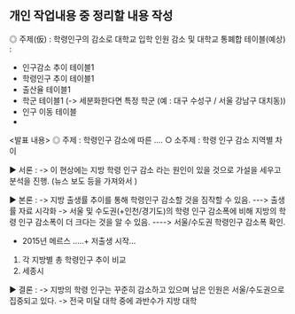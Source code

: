 ## 개인 작업내용 중 정리할 내용 작성
◎ 주제(仮) : 학령인구의 감소로 대학교 입학 인원 감소 및 대학교 통폐합
  테이블(예상) : 
  - 인구감소 추이 테이블1
  - 학령인구 추이 테이블1
  - 출산율 테이블1
  - 학군 테이블1 (-> 세분화한다면 특정 학군 (예 : 대구 수성구 / 서울 강남구 대치동))
  - 인구 이동 테이블
  - 
<발표 내용>
◎ 주제 : 학령인구 감소에 따른 ....
○ 소주제 : 학령 인구 감소 지역별 차이

▶ 서론 : 
  -> 이 현상에는 지방 학령 인구 감소 라는 원인이 있을 것으로 가설을 세우고 분석을 진행.
(뉴스 보도 등을 가져와서 )

▶ 본론 :
  -> 지방 출생률 추이를 통해 학령인구 감소할 것을 짐작할 수 있음. ---> 출생률 자료 시각화
  -> 서울 및 수도권(+인천/경기도)의 학령 인구 감소폭에 비해 지방의 학령 인구 감소폭이 더 크다는 것을 알 수 있음. ----> 서울/수도권 학령인구 감소폭 확인.
  - 2015년 메르스 .....+ 저출생 시작...
    
  1) 각 지방별 총 학령인구 추이 비교
  2) 세종시
  
▶ 결론 :
   -> 지방의 학령 인구는 꾸준히 감소하고 있으며 남은 인원은 서울/수도권으로 집중되고 있다. 
   -> 전국 미달 대학 중에 과반수가 지방 대학
